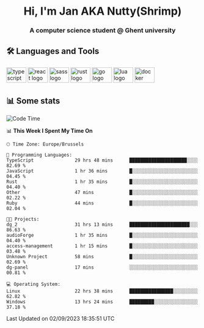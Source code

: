 <h1 align="center">Hi, I'm Jan AKA Nutty(Shrimp)</h1>
<h3 align="center">A computer science student @ Ghent university</h3>

<h2 align="left">🛠️ Languages and Tools</h2>

###

<div align="left">
  <img src="https://cdn.jsdelivr.net/gh/devicons/devicon/icons/typescript/typescript-original.svg" height="40" width="52" alt="typescript logo"  />
  <img src="https://cdn.jsdelivr.net/gh/devicons/devicon/icons/react/react-original.svg" height="40" width="52" alt="react logo"  />
  <img src="https://cdn.jsdelivr.net/gh/devicons/devicon/icons/sass/sass-original.svg" height="40" width="52" alt="sass logo"  />
  <img src="https://cdn.jsdelivr.net/gh/devicons/devicon/icons/rust/rust-plain.svg" height="40" width="52" alt="rust logo"  />
  <img src="https://cdn.jsdelivr.net/gh/devicons/devicon/icons/go/go-original.svg" height="40" width="52" alt="go logo"  />
  <img src="https://cdn.jsdelivr.net/gh/devicons/devicon/icons/lua/lua-original.svg" height="40" width="52" alt="lua logo"  />
  <img src="https://cdn.jsdelivr.net/gh/devicons/devicon/icons/docker/docker-original.svg" height="40" width="52" alt="docker logo"  />
</div>

<h2>📊 Some stats</h2>

<!--START_SECTION:waka-->
![Code Time](http://img.shields.io/badge/Code%20Time-3%2C643%20hrs%2055%20mins-blue)

📊 **This Week I Spent My Time On** 

```text
🕑︎ Time Zone: Europe/Brussels

💬 Programming Languages: 
TypeScript               29 hrs 48 mins      █████████████████████░░░░   82.69 % 
JavaScript               1 hr 36 mins        █░░░░░░░░░░░░░░░░░░░░░░░░   04.45 % 
Rust                     1 hr 35 mins        █░░░░░░░░░░░░░░░░░░░░░░░░   04.40 % 
Other                    47 mins             █░░░░░░░░░░░░░░░░░░░░░░░░   02.22 % 
Ruby                     44 mins             █░░░░░░░░░░░░░░░░░░░░░░░░   02.04 % 

🐱‍💻 Projects: 
dg_2                     31 hrs 13 mins      ██████████████████████░░░   86.63 % 
audioForge               1 hr 35 mins        █░░░░░░░░░░░░░░░░░░░░░░░░   04.40 % 
access-management        1 hr 15 mins        █░░░░░░░░░░░░░░░░░░░░░░░░   03.48 % 
Unknown Project          58 mins             █░░░░░░░░░░░░░░░░░░░░░░░░   02.69 % 
dg-panel                 17 mins             ░░░░░░░░░░░░░░░░░░░░░░░░░   00.81 % 

💻 Operating System: 
Linux                    22 hrs 38 mins      ████████████████░░░░░░░░░   62.82 % 
Windows                  13 hrs 24 mins      █████████░░░░░░░░░░░░░░░░   37.18 % 
```


 Last Updated on 02/09/2023 18:35:51 UTC
<!--END_SECTION:waka-->
